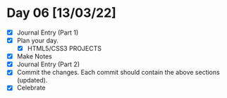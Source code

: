 # Day 06 [13/03/22]

- [x] Journal Entry (Part 1)
- [x] Plan your day.
  - [x] HTML5/CSS3 PROJECTS
- [x] Make Notes
- [x] Journal Entry (Part 2)
- [x] Commit the changes. Each commit should contain the above sections (updated).
- [x] Celebrate
<!-- [x] to tick -->
